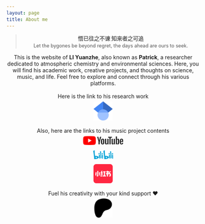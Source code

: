 ```yaml
---
layout: page
title: About me
---
```


<div style="text-align: center;">
  <blockquote>
    <span style="font-weight:bold;">悟已往之不谏 知来者之可追</span><br>
    <span style="font-size:90%;color:#555555;">Let the bygones be beyond regret, the days ahead are ours to seek.</span>
  </blockquote>
</div>

<div style="text-align: center;">
  This is the website of <strong>LI Yuanzhe</strong>, also known as <strong>Patrick</strong>, a researcher dedicated to atmospheric chemistry and environmental sciences. Here, you will find his academic work, creative projects, and thoughts on science, music, and life. Feel free to explore and connect through his various platforms.
</div>
<br>

<div style="text-align: center; margin-bottom: 5px;">
  Here is the link to his research work
</div>

<div style="text-align: center; margin-bottom: 15px;">
  <a href="https://scholar.google.com/citations?user=gAskz6UAAAAJ&hl=en" target="_blank" title="Google Scholar">
    <img src="/assets/img/Google_Scholar_logo.svg" alt="Google Scholar" style="width:50px;height:50px;">
  </a>
</div>

<div style="text-align: center; margin-bottom: 5px;">
  Also, here are the links to his music project contents
</div>

<div style="text-align: center; margin-bottom: 10px;">
  <a href="https://www.youtube.com/@PatrickYLi" target="_blank" title="Youtube">
    <img src="/assets/img/youtube_logo.png" alt="Youtube" style="width:105.5px;height:25px;">
  </a>
</div>

<div style="text-align: center; margin-bottom: 10px;">
  <a href="https://b23.tv/S4k0WAI" target="_blank" title="哔哩哔哩">
    <img src="/assets/img/bilibili_logo.png" alt="Bilibili" style="width:51.2px;height:23.42px;">
  </a>
</div>

<div style="text-align: center; margin-bottom: 15px;">
  <a href="https://www.xiaohongshu.com/user/profile/5936190250c4b424ac4752c7?xsec_token=..." target="_blank" title="RedNote">
    <img src="/assets/img/xiaohongshu-logo.png" alt="RedNote" style="width:50px;height:50px;">
  </a>
</div>

<div style="text-align: center; margin-bottom: 5px;">
  Fuel his creativity with your kind support ❤️
</div>

<div style="text-align: center; margin-bottom: 10px;">
  <a href="https://www.patreon.com/c/soundwavestudio" target="_blank" title="Patreon">
    <img src="/assets/img/Patreon-logo.svg" alt="Patreon" style="width:50px;height:50px;">
  </a>
</div>
